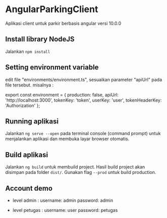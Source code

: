 # AngularParkingClient

Aplikasi client untuk parkir berbasis angular versi 10.0.0

## Install library NodeJS

Jalankan `npm install`

## Setting environment variable

edit file "environments/environment.ts", sesuaikan parameter "apiUrl" pada file tersebut.
misalnya :

export const environment = {
  production: false,
  apiUrl: 'http://localhost:3000',
  tokenKey: 'token',
  userKey: 'user',
  tokenHeaderKey: 'Authorization'
};

## Running aplikasi

Jalankan `ng serve --open` pada terminal console (command prompt) untuk menjalankan aplikasi dan membuka layar browser otomatis.


## Build aplikasi

Jalankan `ng build` untuk membuild project. Hasil build project akan disimpan pada folder `dist/`. Gunakan flag `--prod` untuk build production.

## Account demo
- level admin :
username: admin
password: admin

- level petugas :
username: user
password: petugas

